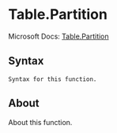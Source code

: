 ---
---

# Table.Partition

Microsoft Docs: [Table.Partition](https://docs.microsoft.com/en-us/powerquery-m/table-partition)

## Syntax

```
Syntax for this function.
```

## About

About this function.

